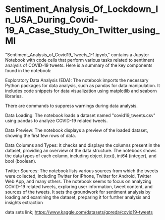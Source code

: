 # Sentiment_Analysis_Of_Lockdown_In_USA_During_Covid-19_A_Case_Study_On_Twitter_using_Ml
"Sentiment_Analysis_of_Covid19_Tweets_1-1.ipynb," contains a Jupyter Notebook with code cells that perform various tasks related to sentiment analysis of COVID-19 tweets. Here is a summary of the key components found in the notebook:

Exploratory Data Analysis (EDA):
The notebook imports the necessary Python packages for data analysis, such as pandas for data manipulation.
It includes code snippets for data visualization using matplotlib and seaborn libraries.

There are commands to suppress warnings during data analysis.

Data Loading:
The notebook loads a dataset named "covid19_tweets.csv" using pandas to analyze COVID-19 related tweets.

Data Preview:
The notebook displays a preview of the loaded dataset, showing the first few rows of data.

Data Columns and Types:
It checks and displays the columns present in the dataset, providing an overview of the data structure.
The notebook shows the data types of each column, including object (text), int64 (integer), and bool (boolean).

Twitter Sources:
The notebook lists various sources from which the tweets were collected, including Twitter for iPhone, Twitter for Android, Twitter Web App, and many others.
The notebook seems to focus on analyzing COVID-19 related tweets, exploring user information, tweet content, and sources of the tweets. It sets the groundwork for sentiment analysis by loading and examining the dataset, preparing it for further analysis and insights extraction


data sets link; https://www.kaggle.com/datasets/gpreda/covid19-tweets
